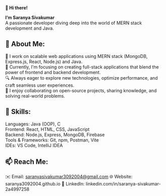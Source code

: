 __👋 Hi there!__

__I’m Saranya Sivakumar__\
A passionate developer diving deep into the world of MERN stack development and Java.

🌟 About Me:
---
🚀 I work on scalable web applications using MERN stack (MongoDB, Express.js, React, Node.js) and Java.\
💼 Currently, I'm focusing on creating full-stack applications that blend the power of frontend and backend development.\
🔍 Always eager to explore new technologies, optimize performance, and craft seamless user experiences.\
🤝 I enjoy collaborating on open-source projects, sharing knowledge, and solving real-world problems.


🔧 Skills:
---
Languages: Java (OOP), C\
Frontend: React, HTML, CSS, JavaScript\
Backend: Node.js, Express, MongoDB, Firebase\
Tools & Frameworks: Git, npm, Postman, Vite\
IDEs: VS Code, IntelliJ IDEA



📫 Reach Me:
---
✉️ Email: saranyasivakumar3092004@gmail.com
🌐 Website: saranya3092004.github.io
🔗 LinkedIn: linkedin.com/in/saranya-sivakumar-2a4997258
